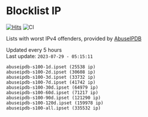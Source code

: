 # Blocklist IP

[![Hits](https://hits.seeyoufarm.com/api/count/incr/badge.svg?url=https%3A%2F%2Fgithub.com%2Fborestad%2Fblocklist-ip%2F&count_bg=%2379C83D&title_bg=%23555555&icon=&icon_color=%23E7E7E7&title=hits&edge_flat=false)](https://hits.seeyoufarm.com)  ![CI](https://img.shields.io/github/workflow/status/borestad/blocklist-ip/CI?style=flat-square)

Lists with worst IPv4 offenders, provided by [AbuseIPDB](https://www.abuseipdb.com/)

<!-- FOOTER-PLACEHOLDER -->
Updated every 5 hours<br>
Last update: `2023-07-29 - 05:15:11`
```
abuseipdb-s100-1d.ipset (25538 ip)
abuseipdb-s100-2d.ipset (30608 ip)
abuseipdb-s100-3d.ipset (33732 ip)
abuseipdb-s100-7d.ipset (41742 ip)
abuseipdb-s100-30d.ipset (64979 ip)
abuseipdb-s100-60d.ipset (71217 ip)
abuseipdb-s100-90d.ipset (121290 ip)
abuseipdb-s100-120d.ipset (159978 ip)
abuseipdb-s100-all.ipset (335532 ip)
```
